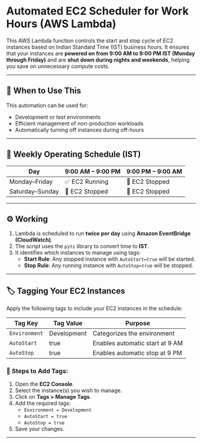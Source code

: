 # Automated EC2 Scheduler for Work Hours (AWS Lambda)

This AWS Lambda function controls the start and stop cycle of EC2 instances based on Indian Standard Time (IST) business hours. It ensures that your instances are **powered on from 9:00 AM to 9:00 PM IST (Monday through Friday)** and are **shut down during nights and weekends**, helping you save on unnecessary compute costs.

---

## 🧰 When to Use This

This automation can be used for:

- Development or test environments  
- Efficient management of non-production workloads  
- Automatically turning off instances during off-hours  

---

## 📅 Weekly Operating Schedule (IST)

| Day           | 9:00 AM – 9:00 PM | 9:00 PM – 9:00 AM |
|----------------|-------------------|-------------------|
| Monday–Friday  | ✅ EC2 Running     | 🔴 EC2 Stopped    |
| Saturday–Sunday| 🔴 EC2 Stopped    | 🔴 EC2 Stopped    |

---

## ⚙️ Working

1. Lambda is scheduled to run **twice per day** using **Amazon EventBridge (CloudWatch)**.
2. The script uses the `pytz` library to convert time to **IST**.
3. It identifies which instances to manage using tags:
   - **Start Rule**: Any stopped instance with `AutoStart=true` will be started.
   - **Stop Rule**: Any running instance with `AutoStop=true` will be stopped.

---

## 🏷 Tagging Your EC2 Instances

Apply the following tags to include your EC2 instances in the schedule:

| Tag Key       | Tag Value   | Purpose                      |
|---------------|-------------|------------------------------|
| `Environment` | Development | Categorizes the environment  |
| `AutoStart`   | true        | Enables automatic start at 9 AM |
| `AutoStop`    | true        | Enables automatic stop at 9 PM  |

### 📝 Steps to Add Tags:

1. Open the **EC2 Console**.
2. Select the instance(s) you wish to manage.
3. Click on **Tags > Manage Tags**.
4. Add the required tags:
   - `Environment = Development`
   - `AutoStart = true`
   - `AutoStop = true`
5. Save your changes.

---

<!-- ### Architecture 
![ChatGPT Image Apr 5, 2025, 07_45_13 AM](https://github.com/user-attachments/assets/706083f0-ce7c-4168-89d2-debb15074612)
-->
 

 
